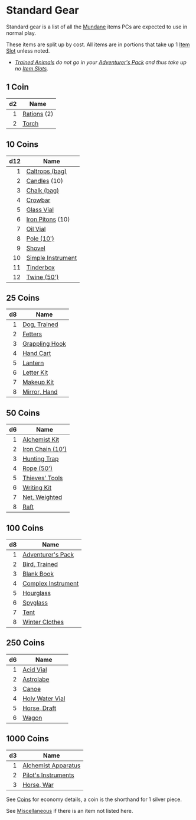 # Standard Gear

Standard gear is a list of all the [Mundane](Material%20Properties/Mundane%20Property.md) items PCs are expected to use in normal play.

These items are split up by cost. All items are in portions that take up 1 [Item Slot](../../Player%20Characters/Derived%20Statistics/Item%20Slots.md) unless noted.

* *[Trained Animals](Trained%20Animals.md) do not go in your [Adventurer's Pack](Individual%20Item%20Cards/Gear/100%20Coins/Adventurer's%20Pack.md) and thus take up no [Item Slots](../../Player%20Characters/Derived%20Statistics/Item%20Slots.md).*

## 1 Coin

|d2|Name|
|-:|----|
|1|[Rations](Individual%20Item%20Cards/Gear/1%20Coin/Ration.md) (2)|
|2|[Torch](Individual%20Item%20Cards/Gear/1%20Coin/Torch.md)|

## 10 Coins

|d12|Name|
|--:|----|
|1|[Caltrops (bag)](Individual%20Item%20Cards/Gear/10%20Coins/Caltrops%20(bag).md)|
|2|[Candles](Individual%20Item%20Cards/Gear/10%20Coins/Candle.md) (10)|
|3|[Chalk (bag)](Individual%20Item%20Cards/Gear/10%20Coins/Chalk%20(bag).md)|
|4|[Crowbar](Individual%20Item%20Cards/Gear/10%20Coins/Crowbar.md)|
|5|[Glass Vial](Individual%20Item%20Cards/Gear/10%20Coins/Glass%20Vial.md)|
|6|[Iron Pitons](Individual%20Item%20Cards/Gear/10%20Coins/Iron%20Piton.md) (10)|
|7|[Oil Vial](Individual%20Item%20Cards/Gear/10%20Coins/Oil%20Vial.md)|
|8|[Pole (10')](Individual%20Item%20Cards/Gear/10%20Coins/Pole%20(10').md)|
|9|[Shovel](Individual%20Item%20Cards/Gear/10%20Coins/Shovel.md)|
|10|[Simple Instrument](Individual%20Item%20Cards/Gear/10%20Coins/Simple%20Instrument.md)|
|11|[Tinderbox](Individual%20Item%20Cards/Gear/10%20Coins/Tinderbox.md)|
|12|[Twine (50')](Individual%20Item%20Cards/Gear/10%20Coins/Twine%20(50').md)|

## 25 Coins

|d8|Name|
|-:|----|
|1|[Dog, Trained](Individual%20Item%20Cards/Gear/25%20Coins/Dog,%20Trained.md)|
|2|[Fetters](Individual%20Item%20Cards/Gear/25%20Coins/Fetters.md)|
|3|[Grappling Hook](Individual%20Item%20Cards/Gear/25%20Coins/Grappling%20Hook.md)|
|4|[Hand Cart](Individual%20Item%20Cards/Gear/25%20Coins/Hand%20Cart.md)|
|5|[Lantern](Individual%20Item%20Cards/Gear/25%20Coins/Lantern.md)|
|6|[Letter Kit](Individual%20Item%20Cards/Gear/25%20Coins/Letter%20Kit.md)|
|7|[Makeup Kit](Individual%20Item%20Cards/Gear/25%20Coins/Makeup%20Kit.md)|
|8|[Mirror, Hand](Individual%20Item%20Cards/Gear/25%20Coins/Mirror,%20Hand.md)|

## 50 Coins

|d6|Name|
|-:|----|
|1|[Alchemist Kit](Individual%20Item%20Cards/Gear/50%20Coins/Alchemist%20Kit.md)|
|2|[Iron Chain (10')](Individual%20Item%20Cards/Gear/50%20Coins/Iron%20Chain%20(10').md)|
|3|[Hunting Trap](Individual%20Item%20Cards/Gear/50%20Coins/Hunting%20Trap.md)|
|4|[Rope (50')](Individual%20Item%20Cards/Gear/50%20Coins/Rope%20(50').md)|
|5|[Thieves' Tools](Individual%20Item%20Cards/Gear/50%20Coins/Thieves'%20Tools.md)|
|6|[Writing Kit](Individual%20Item%20Cards/Gear/50%20Coins/Writing%20Kit.md)|
|7|[Net, Weighted](Individual%20Item%20Cards/Gear/50%20Coins/Net,%20Weighted.md)|
|8|[Raft](Individual%20Item%20Cards/Gear/50%20Coins/Raft.md)|

## 100 Coins

|d8|Name|
|-:|----|
|1|[Adventurer's Pack](Individual%20Item%20Cards/Gear/100%20Coins/Adventurer's%20Pack.md)|
|2|[Bird, Trained](Individual%20Item%20Cards/Gear/100%20Coins/Bird,%20Trained.md)|
|3|[Blank Book](Individual%20Item%20Cards/Gear/100%20Coins/Blank%20Book.md)|
|4|[Complex Instrument](Individual%20Item%20Cards/Gear/100%20Coins/Complex%20Instrument.md)|
|5|[Hourglass](Individual%20Item%20Cards/Gear/100%20Coins/Hourglass.md)|
|6|[Spyglass](Individual%20Item%20Cards/Gear/100%20Coins/Spyglass.md)|
|7|[Tent](Individual%20Item%20Cards/Gear/100%20Coins/Tent.md)|
|8|[Winter Clothes](Individual%20Item%20Cards/Gear/100%20Coins/Winter%20Clothes.md)|

## 250 Coins

|d6|Name|
|-:|----|
|1|[Acid Vial](Individual%20Item%20Cards/Gear/250%20Coins/Acid%20Vial.md)|
|2|[Astrolabe](Individual%20Item%20Cards/Gear/250%20Coins/Astrolabe.md)|
|3|[Canoe](Individual%20Item%20Cards/Gear/250%20Coins/Canoe.md)|
|4|[Holy Water Vial](Individual%20Item%20Cards/Gear/250%20Coins/Holy%20Water%20Vial.md)|
|5|[Horse, Draft](Individual%20Item%20Cards/Gear/250%20Coins/Horse,%20Draft.md)|
|6|[Wagon](Individual%20Item%20Cards/Gear/250%20Coins/Wagon.md)|

## 1000 Coins

|d3|Name|
|-:|----|
|1|[Alchemist Apparatus](Individual%20Item%20Cards/Gear/1000%20Coins/Alchemist%20Apparatus.md)|
|2|[Pilot's Instruments](Individual%20Item%20Cards/Gear/1000%20Coins/Pilot's%20Instruments.md)|
|3|[Horse, War](Individual%20Item%20Cards/Gear/1000%20Coins/Horse,%20War.md)|

See [Coins](../../Economy/Coins.md) for economy details, a coin is the shorthand for 1 silver piece.

See [Miscellaneous](Miscellaneous.md) if there is an item not listed here.
